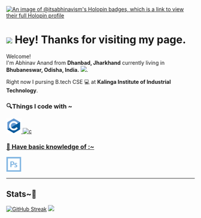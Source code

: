 [![An image of @itsabhinavism's Holopin badges, which is a link to view their full Holopin profile](https://holopin.me/itsabhinavism)](https://holopin.io/@itsabhinavism)
<h1><img src="https://emojis.slackmojis.com/emojis/images/1531849430/4246/blob-sunglasses.gif?1531849430" width="30"/> Hey! Thanks for visiting my page.</h1>


<p>Welcome! </br> I'm Abhinav Anand from <b>Dhanbad, Jharkhand</b> currently living in <b>Bhubaneswar, Odisha, India.</b> <img src="https://cdn-icons-png.flaticon.com/512/3909/3909444.png" width="13"/>.</p>
<p>Right now I pursing B.tech CSE 💻 at <b>Kalinga Institute of Industrial Technology</b>. </p>

<h3>🔍Things I code with ~</h3>

<p align="left"> <a href="https://www.cprogramming.com/" target="_blank" rel="noreferrer"> <img src="https://raw.githubusercontent.com/devicons/devicon/master/icons/c/c-original.svg" alt="c" width="40" height="40"/> </a> <a href="https://www.cprogramming.com/" target="_blank" rel="noreferrer"> <img src="https://raw.githubusercontent.com/jmnote/z-icons/master/svg/cpp.svg" alt="c" width="40" height="40"/> 

<p><h3>📜 Have basic knowledge of :~ </h3></p>  <p><a href="https://www.photoshop.com/en" target="_blank" rel="noreferrer"> <img src="https://raw.githubusercontent.com/devicons/devicon/master/icons/photoshop/photoshop-line.svg" alt="photoshop" width="40" height="40"/> </a> </p>

------------
<h2>Stats~👀 </h2>

<div>
  <p align="center">
   

   [![GitHub Streak](https://streak-stats.demolab.com/?user=itsabhinavism&theme=jolly)](https://git.io/streak-stats)
   <img src="https://github-readme-stats.vercel.app/api?username=itsabhinavism&show_icons=true&theme=jolly" >

 
  </p>
</div>
